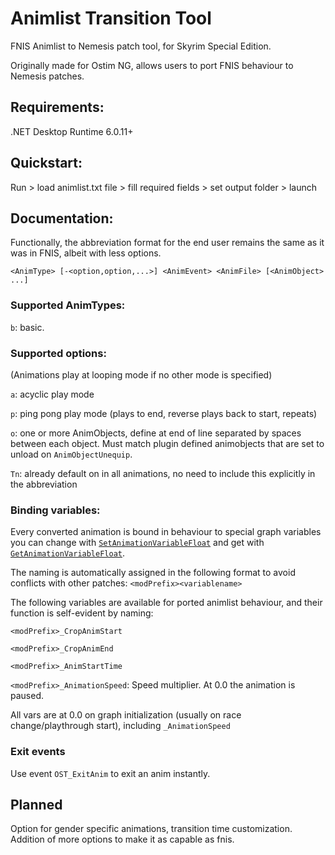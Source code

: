 # Animlist Transition Tool
FNIS Animlist to Nemesis patch tool, for Skyrim Special Edition.

Originally made for Ostim NG, allows users to port FNIS behaviour to Nemesis patches.

## Requirements:

.NET Desktop Runtime 6.0.11+

## Quickstart:

Run > load animlist.txt file > fill required fields > set output folder > launch

## Documentation:

Functionally, the abbreviation format for the end user remains the same as it was in FNIS, albeit with less options.

`<AnimType> [-<option,option,...>] <AnimEvent> <AnimFile> [<AnimObject> ...]`

### Supported AnimTypes:

`b`: basic.

### Supported options:

(Animations play at looping mode if no other mode is specified)

`a`: acyclic play mode

`p`: ping pong play mode (plays to end, reverse plays back to start, repeats)

`o`: one or more AnimObjects, define at end of line separated by spaces between each object. Must match plugin defined animobjects that are set to unload on `AnimObjectUnequip`.


`Tn`: already default on in all animations, no need to include this explicitly in the abbreviation


### Binding variables:
Every converted animation is bound in behaviour to special graph variables you can change with [`SetAnimationVariableFloat`](https://www.creationkit.com/index.php?title=SetAnimationVariableFloat_-_ObjectReference) and get with [`GetAnimationVariableFloat`](https://www.creationkit.com/index.php?title=GetAnimationVariableFloat_-_ObjectReference).

The naming is automatically assigned in the following format to avoid conflicts with other patches:
`<modPrefix><variablename>`

The following variables are available for ported animlist behaviour, and their function is self-evident by naming:

`<modPrefix>_CropAnimStart`

`<modPrefix>_CropAnimEnd`

`<modPrefix>_AnimStartTime`

`<modPrefix>_AnimationSpeed`: Speed multiplier. At 0.0 the animation is paused.

All vars are at 0.0 on graph initialization (usually on race change/playthrough start), including `_AnimationSpeed`

### Exit events
Use event `OST_ExitAnim` to exit an anim instantly.

## Planned
Option for gender specific animations, transition time customization. Addition of more options to make it as capable as fnis.
